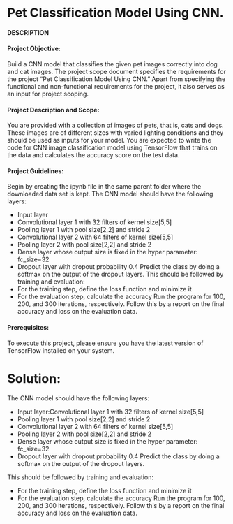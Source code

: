 # Pet Classification Model Using CNN.

#### DESCRIPTION
#### Project Objective:
Build a CNN model that classifies the given pet images correctly into dog and cat images. 
The project scope document specifies the requirements for the project “Pet Classification Model Using CNN.” Apart from specifying the functional and non-functional requirements for the project, it also serves as an input for project scoping. 

#### Project Description and Scope: 
You are provided with a collection of images of pets, that is, cats and dogs. These images are of different sizes with varied lighting conditions and they should be used as inputs for your model.
You are expected to write the code for CNN image classification model using TensorFlow that trains on the data and calculates the accuracy score on the test data. 

#### Project Guidelines:
Begin by creating the ipynb file in the same parent folder where the downloaded data set is kept. The CNN model should have the following layers: 
* Input layer 
* Convolutional layer 1 with 32 filters of kernel size[5,5] 
* Pooling layer 1 with pool size[2,2] and stride 2 
* Convolutional layer 2 with 64 filters of kernel size[5,5] 
* Pooling layer 2 with pool size[2,2] and stride 2 
* Dense layer whose output size is fixed in the hyper parameter: fc_size=32 
* Dropout layer with dropout probability 0.4 
Predict the class by doing a softmax on the output of the dropout layers. 
This should be followed by training and evaluation: 
* For the training step, define the loss function and minimize it 
* For the evaluation step, calculate the accuracy 
Run the program for 100, 200, and 300 iterations, respectively. Follow this by a report on the final accuracy and loss on the evaluation data. 

#### Prerequisites:
To execute this project, please ensure you have the latest version of TensorFlow installed on your system.


# Solution:
The CNN model should have the following layers: 
* Input layer:Convolutional layer 1 with 32 filters of kernel size[5,5] 
* Pooling layer 1 with pool size[2,2] and stride 2 
* Convolutional layer 2 with 64 filters of kernel size[5,5] 
* Pooling layer 2 with pool size[2,2] and stride 2 
* Dense layer whose output size is fixed in the hyper parameter: fc_size=32 
* Dropout layer with dropout probability 0.4 Predict the class by doing a softmax on the output of the dropout layers. 

This should be followed by training and evaluation: 
* For the training step, define the loss function and minimize it 
* For the evaluation step, calculate the accuracy Run the program for 100, 200, and 300 iterations, respectively. Follow this by a report on the final accuracy and loss on the evaluation data.
